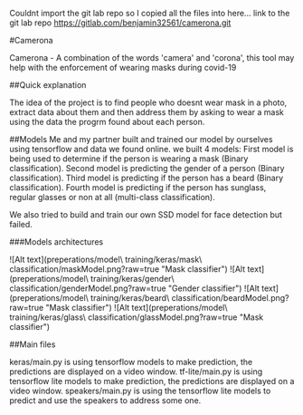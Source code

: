 Couldnt import the git lab repo so I copied all the files into here... link to the git lab repo https://gitlab.com/benjamin32561/camerona.git

#Camerona

Camerona - A combination of the words 'camera' and 'corona', this tool may help with the enforcement of wearing masks during covid-19

##Quick explanation

The idea of the project is to find people who doesnt wear mask in a photo, extract data about them and then address them by asking to wear a mask using the data the progrm found about each person.

##Models
Me and my partner built and trained our model by ourselves using tensorflow and data we found online.
we built 4 models:
First model is being used to determine if the person is wearing a mask (Binary classification).
Second model is predicting the gender of a person (Binary classification).
Third model is predicting if the person has a beard (Binary classification).
Fourth model is predicting if the person has sunglass, regular glasses or non at all (multi-class classification).

We also tried to build and train our own SSD model for face detection but failed.

###Models architectures

![Alt text](preperations/model\ training/keras/mask\ classification/maskModel.png?raw=true "Mask classifier")
![Alt text](preperations/model\ training/keras/gender\ classification/genderModel.png?raw=true "Gender classifier")
![Alt text](preperations/model\ training/keras/beard\ classification/beardModel.png?raw=true "Mask classifier")
![Alt text](preperations/model\ training/keras/glass\ classification/glassModel.png?raw=true "Mask classifier")

##Main files

keras/main.py is using tensorflow models to make prediction, the predictions are displayed on a video window.
tf-lite/main.py is using tensorflow lite models to make prediction, the predictions are displayed on a video window.
speakers/main.py is using the tensorflow lite models to predict and use the speakers to address some one.
